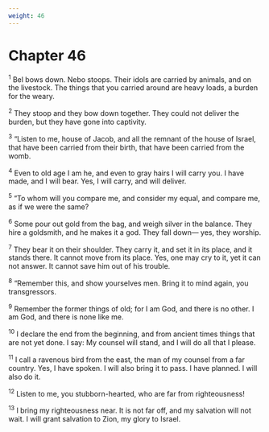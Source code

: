 ```yaml
---
weight: 46
---
```


# Chapter 46

<sup>1</sup> Bel bows down. Nebo stoops. Their idols are carried by animals, and on the livestock. The things that you carried around are heavy loads, a burden for the weary. 

<sup>2</sup> They stoop and they bow down together. They could not deliver the burden, but they have gone into captivity. 

<sup>3</sup> “Listen to me, house of Jacob, and all the remnant of the house of Israel, that have been carried from their birth, that have been carried from the womb. 

<sup>4</sup> Even to old age I am he, and even to gray hairs I will carry you. I have made, and I will bear. Yes, I will carry, and will deliver. 

<sup>5</sup> “To whom will you compare me, and consider my equal, and compare me, as if we were the same? 

<sup>6</sup> Some pour out gold from the bag, and weigh silver in the balance. They hire a goldsmith, and he makes it a god. They fall down— yes, they worship. 

<sup>7</sup> They bear it on their shoulder. They carry it, and set it in its place, and it stands there. It cannot move from its place. Yes, one may cry to it, yet it can not answer. It cannot save him out of his trouble. 

<sup>8</sup> “Remember this, and show yourselves men. Bring it to mind again, you transgressors. 

<sup>9</sup> Remember the former things of old; for I am God, and there is no other. I am God, and there is none like me. 

<sup>10</sup> I declare the end from the beginning, and from ancient times things that are not yet done. I say: My counsel will stand, and I will do all that I please. 

<sup>11</sup> I call a ravenous bird from the east, the man of my counsel from a far country. Yes, I have spoken. I will also bring it to pass. I have planned. I will also do it. 

<sup>12</sup> Listen to me, you stubborn-hearted, who are far from righteousness! 

<sup>13</sup> I bring my righteousness near. It is not far off, and my salvation will not wait. I will grant salvation to Zion, my glory to Israel. 



